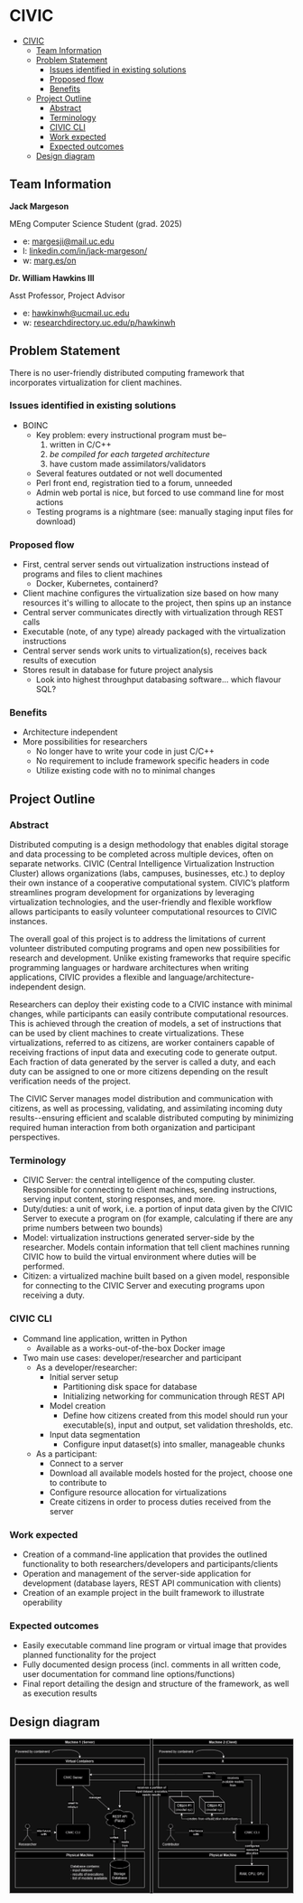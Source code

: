 # CIVIC

- [CIVIC](#civic)
  - [Team Information](#team-information)
  - [Problem Statement](#problem-statement)
    - [Issues identified in existing solutions](#issues-identified-in-existing-solutions)
    - [Proposed flow](#proposed-flow)
    - [Benefits](#benefits)
  - [Project Outline](#project-outline)
    - [Abstract](#abstract)
    - [Terminology](#terminology)
    - [CIVIC CLI](#civic-cli)
    - [Work expected](#work-expected)
    - [Expected outcomes](#expected-outcomes)
  - [Design diagram](#design-diagram)

## Team Information

**Jack Margeson**

MEng Computer Science Student (grad. 2025)

- e: [margesji@mail.uc.edu](mailto:margesji@mail.uc.edu)
- l: [linkedin.com/in/jack-margeson/](https://www.linkedin.com/in/jack-margeson/)
- w: [marg.es/on](https://marg.es/on)

**Dr. William Hawkins III**

Asst Professor, Project Advisor

- e: [hawkinwh@ucmail.uc.edu](mailto:hawkinwh@ucmail.uc.edu)
- w: [researchdirectory.uc.edu/p/hawkinwh](https://researchdirectory.uc.edu/p/hawkinwh)

## Problem Statement

There is no user-friendly distributed computing framework that incorporates virtualization for client machines.

### Issues identified in existing solutions

- BOINC
  - Key problem: every instructional program must be–
    1. written in C/C++
    2. _be compiled for each targeted architecture_
    3. have custom made assimilators/validators
  - Several features outdated or not well documented
  - Perl front end, registration tied to a forum, unneeded
  - Admin web portal is nice, but forced to use command line for most actions
  - Testing programs is a nightmare (see: manually staging input files for download)

### Proposed flow

- First, central server sends out virtualization instructions instead of programs and files to client machines
  - Docker, Kubernetes, containerd?
- Client machine configures the virtualization size based on how many resources it's willing to allocate to the project, then spins up an instance
- Central server communicates directly with virtualization through REST calls
- Executable (note, of any type) already packaged with the virtualization instructions
- Central server sends work units to virtualization(s), receives back results of execution
- Stores result in database for future project analysis
  - Look into highest throughput databasing software... which flavour SQL?

### Benefits

- Architecture independent
- More possibilities for researchers
  - No longer have to write your code in just C/C++
  - No requirement to include framework specific headers in code
  - Utilize existing code with no to minimal changes

## Project Outline

### Abstract

Distributed computing is a design methodology that enables digital storage and data processing to be completed across multiple devices, often on separate networks. CIVIC (Central Intelligence Virtualization Instruction Cluster) allows organizations (labs, campuses, businesses, etc.) to deploy their own instance of a cooperative computational system. CIVIC’s platform streamlines program development for organizations by leveraging virtualization technologies, and the user-friendly and flexible workflow allows participants to easily volunteer computational resources to CIVIC instances.

The overall goal of this project is to address the limitations of current volunteer distributed computing programs and open new possibilities for research and development. Unlike existing frameworks that require specific programming languages or hardware architectures when writing applications, CIVIC provides a flexible and language/architecture-independent design.

Researchers can deploy their existing code to a CIVIC instance with minimal changes, while participants can easily contribute computational resources. This is achieved through the creation of models, a set of instructions that can be used by client machines to create virtualizations. These virtualizations, referred to as citizens, are worker containers capable of receiving fractions of input data and executing code to generate output. Each fraction of data generated by the server is called a duty, and each duty can be assigned to one or more citizens depending on the result verification needs of the project.

The CIVIC Server manages model distribution and communication with citizens, as well as processing, validating, and assimilating incoming duty results--ensuring efficient and scalable distributed computing by minimizing required human interaction from both organization and participant perspectives.

### Terminology

- CIVIC Server: the central intelligence of the computing cluster. Responsible for connecting to client machines, sending instructions, serving input content, storing responses, and more.
- Duty/duties: a unit of work, i.e. a portion of input data given by the CIVIC Server to execute a program on (for example, calculating if there are any prime numbers between two bounds)
- Model: virtualization instructions generated server-side by the researcher. Models contain information that tell client machines running CIVIC how to build the virtual environment where duties will be performed.
- Citizen: a virtualized machine built based on a given model, responsible for connecting to the CIVIC Server and executing programs upon receiving a duty.

### CIVIC CLI

- Command line application, written in Python
  - Available as a works-out-of-the-box Docker image
- Two main use cases: developer/researcher and participant
  - As a developer/researcher:
    - Initial server setup
      - Partitioning disk space for database
      - Initializing networking for communication through REST API
    - Model creation
      - Define how citizens created from this model should run your executable(s), input and output, set validation thresholds, etc.
    - Input data segmentation
      - Configure input dataset(s) into smaller, manageable chunks
  - As a participant:
    - Connect to a server
    - Download all available models hosted for the project, choose one to contribute to
    - Configure resource allocation for virtualizations
    - Create citizens in order to process duties received from the server

### Work expected

- Creation of a command-line application that provides the outlined functionality to both researchers/developers and participants/clients
- Operation and management of the server-side application for development (database layers, REST API communication with clients)
- Creation of an example project in the built framework to illustrate operability

### Expected outcomes

- Easily executable command line program or virtual image that provides planned functionality for the project
- Fully documented design process (incl. comments in all written code, user documentation for command line options/functions)
- Final report detailing the design and structure of the framework, as well as execution results

## Design diagram

![Design diagram](project_planning/civic.drawio.png)
